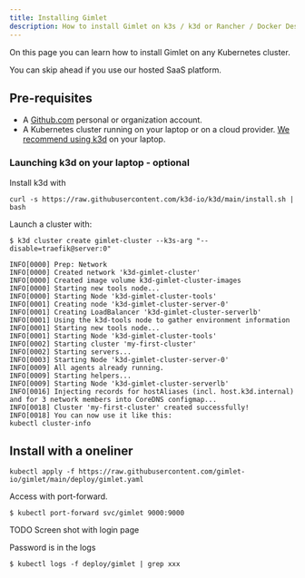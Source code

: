 ```yaml
---
title: Installing Gimlet
description: How to install Gimlet on k3s / k3d or Rancher / Docker Desktop or Minikube or kind
---
```



On this page you can learn how to install Gimlet on any Kubernetes cluster.

You can skip ahead if you use our hosted SaaS platform.

## Pre-requisites

- A [Github.com](https://github.com) personal or organization account.
- A Kubernetes cluster running on your laptop or on a cloud provider. [We recommend using k3d](/blog/running-kubernetes-on-your-laptop-with-k3d) on your laptop.

### Launching k3d on your laptop - optional

Install k3d with

```
curl -s https://raw.githubusercontent.com/k3d-io/k3d/main/install.sh | bash
```

Launch a cluster with:

```
$ k3d cluster create gimlet-cluster --k3s-arg "--disable=traefik@server:0"

INFO[0000] Prep: Network                                
INFO[0000] Created network 'k3d-gimlet-cluster'       
INFO[0000] Created image volume k3d-gimlet-cluster-images 
INFO[0000] Starting new tools node...                   
INFO[0000] Starting Node 'k3d-gimlet-cluster-tools'   
INFO[0001] Creating node 'k3d-gimlet-cluster-server-0' 
INFO[0001] Creating LoadBalancer 'k3d-gimlet-cluster-serverlb' 
INFO[0001] Using the k3d-tools node to gather environment information 
INFO[0001] Starting new tools node...                   
INFO[0001] Starting Node 'k3d-gimlet-cluster-tools'   
INFO[0002] Starting cluster 'my-first-cluster'          
INFO[0002] Starting servers...                          
INFO[0003] Starting Node 'k3d-gimlet-cluster-server-0' 
INFO[0009] All agents already running.                  
INFO[0009] Starting helpers...                          
INFO[0009] Starting Node 'k3d-gimlet-cluster-serverlb' 
INFO[0016] Injecting records for hostAliases (incl. host.k3d.internal) and for 3 network members into CoreDNS configmap... 
INFO[0018] Cluster 'my-first-cluster' created successfully! 
INFO[0018] You can now use it like this:                
kubectl cluster-info
```

## Install with a oneliner

```
kubectl apply -f https://raw.githubusercontent.com/gimlet-io/gimlet/main/deploy/gimlet.yaml
```

Access with port-forward.

```
$ kubectl port-forward svc/gimlet 9000:9000
```

TODO Screen shot with login page

Password is in the logs

```
$ kubectl logs -f deploy/gimlet | grep xxx
```
